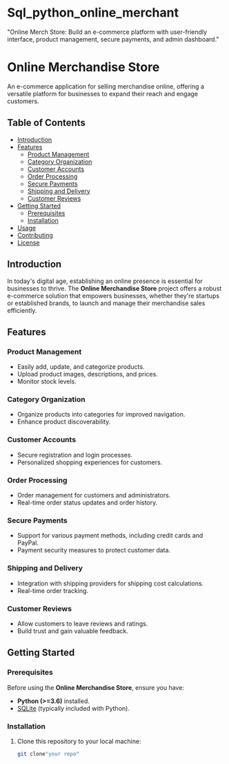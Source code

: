 # Sql_python_online_merchant
"Online Merch Store: Build an e-commerce platform with user-friendly interface, product management, secure payments, and admin dashboard."

# Online Merchandise Store
An e-commerce application for selling merchandise online, offering a versatile platform for businesses to expand their reach and engage customers.

## Table of Contents

- [Introduction](#introduction)
- [Features](#features)
  - [Product Management](#product-management)
  - [Category Organization](#category-organization)
  - [Customer Accounts](#customer-accounts)
  - [Order Processing](#order-processing)
  - [Secure Payments](#secure-payments)
  - [Shipping and Delivery](#shipping-and-delivery)
  - [Customer Reviews](#customer-reviews)
- [Getting Started](#getting-started)
  - [Prerequisites](#prerequisites)
  - [Installation](#installation)
- [Usage](#usage)
- [Contributing](#contributing)
- [License](#license)

## Introduction

In today's digital age, establishing an online presence is essential for businesses to thrive. The **Online Merchandise Store** project offers a robust e-commerce solution that empowers businesses, whether they're startups or established brands, to launch and manage their merchandise sales efficiently.

## Features

### Product Management

- Easily add, update, and categorize products.
- Upload product images, descriptions, and prices.
- Monitor stock levels.

### Category Organization

- Organize products into categories for improved navigation.
- Enhance product discoverability.

### Customer Accounts

- Secure registration and login processes.
- Personalized shopping experiences for customers.

### Order Processing

- Order management for customers and administrators.
- Real-time order status updates and order history.

### Secure Payments

- Support for various payment methods, including credit cards and PayPal.
- Payment security measures to protect customer data.

### Shipping and Delivery

- Integration with shipping providers for shipping cost calculations.
- Real-time order tracking.

### Customer Reviews

- Allow customers to leave reviews and ratings.
- Build trust and gain valuable feedback.

## Getting Started

### Prerequisites

Before using the **Online Merchandise Store**, ensure you have:

- **Python (>=3.6)** installed.
- [SQLite](https://www.sqlite.org/index.html) (typically included with Python).

### Installation

1. Clone this repository to your local machine:

   ```bash
   git clone"your repo"
